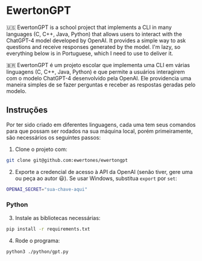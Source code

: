 # EwertonGPT

🇺🇸 EwertonGPT is a school project that implements a CLI in many languages (C, C++, Java, Python) that allows users to interact with the ChatGPT-4 model developed by OpenAI. It provides a simple way to ask questions and receive responses generated by the model. I'm lazy, so everything below is in Portuguese, which I need to use to deliver it.

🇧🇷 EwertonGPT é um projeto escolar que implementa uma CLI em várias linguagens (C, C++, Java, Python) e que permite a usuários interagirem com o modelo ChatGPT-4 desenvolvido pela OpenAI. Ele providencia uma maneira simples de se fazer perguntas e receber as respostas geradas pelo modelo.

## Instruções

Por ter sido criado em diferentes linguagens, cada uma tem seus comandos para que possam ser rodados na sua máquina local, porém primeiramente, são necessários os seguintes passos:

1. Clone o projeto com:

```bash
git clone git@github.com:ewertones/ewertongpt
```

2. Exporte a credencial de acesso à API da OpenAI (senão tiver, gere uma ou peça ao autor 😃). Se usar Windows, substitua `export` por `set`:

```bash
OPENAI_SECRET="sua-chave-aqui"
```

### Python

3. Instale as bibliotecas necessárias:

```bash
pip install -r requirements.txt
```

4. Rode o programa:

```bash
python3 ./python/gpt.py
```
